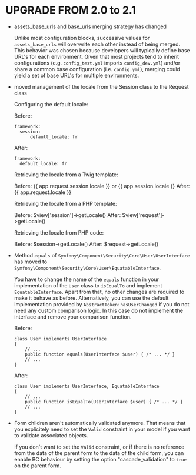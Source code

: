UPGRADE FROM 2.0 to 2.1
=======================

* assets_base_urls and base_urls merging strategy has changed

  Unlike most configuration blocks, successive values for
  ``assets_base_urls`` will overwrite each other instead of being merged.
  This behavior was chosen because developers will typically define base
  URL's for each environment. Given that most projects tend to inherit
  configurations (e.g. ``config_test.yml`` imports ``config_dev.yml``)
  and/or share a common base configuration (i.e. ``config.yml``), merging
  could yield a set of base URL's for multiple environments.

* moved management of the locale from the Session class to the Request class

  Configuring the default locale:

  Before:

      framework:
        session:
            default_locale: fr

  After:

      framework:
        default_locale: fr

  Retrieving the locale from a Twig template:

  Before: {{ app.request.session.locale }} or {{ app.session.locale }}
  After: {{ app.request.locale }}

  Retrieving the locale from a PHP template:

  Before: $view['session']->getLocale()
  After: $view['request']->getLocale()

  Retrieving the locale from PHP code:

  Before: $session->getLocale()
  After: $request->getLocale()

* Method `equals` of `Symfony\Component\Security\Core\User\UserInterface` has
  moved to `Symfony\Component\Security\Core\User\EquatableInterface`.

  You have to change the name of the `equals` function in your implementation
  of the `User` class to `isEqualTo` and implement `EquatableInterface`.
  Apart from that, no other changes are required to make it behave as before.
  Alternatively, you can use the default implementation provided
  by `AbstractToken:hasUserChanged` if you do not need any custom comparison logic.
  In this case do not implement the interface and remove your comparison function.

  Before:

      class User implements UserInterface
      {
          // ...
          public function equals(UserInterface $user) { /* ... */ }
          // ...
      }

  After:

      class User implements UserInterface, EquatableInterface
      {
          // ...
          public function isEqualTo(UserInterface $user) { /* ... */ }
          // ...
      }
      
* Form children aren't automatically validated anymore. That means that you
  explicitely need to set the `Valid` constraint in your model if you want to
  validate associated objects.
  
  If you don't want to set the `Valid` constraint, or if there is no reference
  from the data of the parent form to the data of the child form, you can
  enable BC behaviour by setting the option "cascade_validation" to `true` on
  the parent form.
